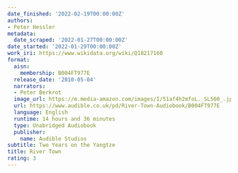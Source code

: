 ```yaml
---
date_finished: '2022-02-19T00:00:00Z'
authors:
- Peter Hessler
metadata:
  date_scraped: '2022-01-27T00:00:00Z'
date_started: '2022-01-29T00:00:00Z'
work_iri: https://www.wikidata.org/wiki/Q18217160
format:
  aisn:
    membership: B004FT977E
  release_date: '2010-05-04'
  narrators:
  - Peter Berkrot
  image_url: https://m.media-amazon.com/images/I/51af4h2mfoL._SL500_.jpg
  url: https://www.audible.co.uk/pd/River-Town-Audiobook/B004FT977E
  language: English
  runtime: 14 hours and 36 minutes
  type: Unabridged Audiobook
  publisher:
    name: Audible Studios
subtitle: Two Years on the Yangtze
title: River Town
rating: 3
---
```


